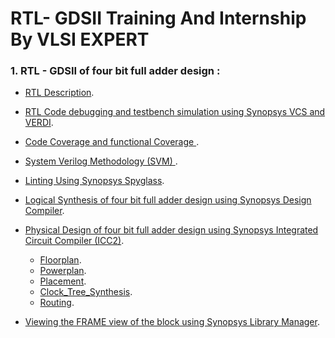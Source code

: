 # RTL- GDSII Training And Internship By VLSI EXPERT
### 1. RTL - GDSII of four bit full adder design :
   - [RTL Description](https://github.com/Srujan-10/RTL-GDSII-INTERNSHIP-VLSI_EXPERT/blob/main/RTL-GDSII_Full_adder/RTL_DESCRIPTION.md).
   - [RTL Code debugging and testbench simulation using Synopsys VCS  and VERDI](https://github.com/Srujan-10/RTL-GDSII-INTERNSHIP-VLSI_EXPERT/blob/main/RTL-GDSII_Full_adder/RTL_Testbench_simulation.md).
   - [Code Coverage and functional Coverage ](https://github.com/Srujan-10/RTL-GDSII-INTERNSHIP-VLSI_EXPERT/blob/main/RTL-GDSII_Full_adder/Coverage.md).
   - [System Verilog Methodology (SVM) ](https://github.com/Srujan-10/RTL-GDSII-INTERNSHIP-VLSI_EXPERT/blob/main/RTL-GDSII_Full_adder/SVM.md).
   - [Linting Using Synopsys Spyglass]().
   - [Logical Synthesis of four bit full adder design using Synopsys Design Compiler]().
   - [Physical Design of four bit full adder design using Synopsys Integrated Circuit Compiler (ICC2)]().
       - [Floorplan]().
       - [Powerplan]().
       - [Placement]().
       - [Clock_Tree_Synthesis]().
       - [Routing]().
                   
   - [Viewing the FRAME view of the block using Synopsys Library Manager]().
